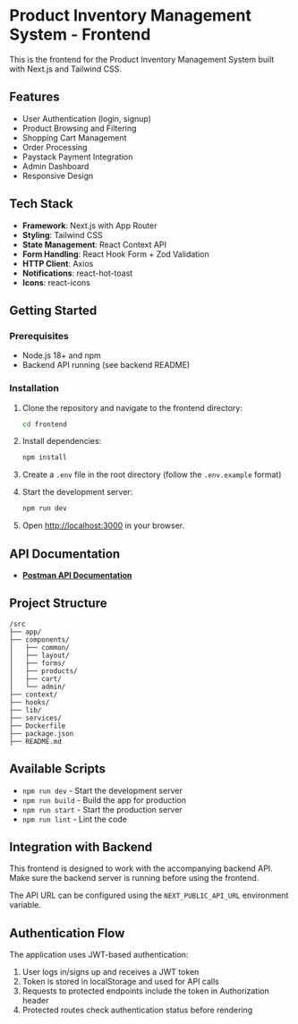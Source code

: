# Product Inventory Management System - Frontend

This is the frontend for the Product Inventory Management System built with Next.js and Tailwind CSS.

## Features

- User Authentication (login, signup)
- Product Browsing and Filtering
- Shopping Cart Management
- Order Processing
- Paystack Payment Integration
- Admin Dashboard
- Responsive Design

## Tech Stack

- **Framework**: Next.js with App Router
- **Styling**: Tailwind CSS
- **State Management**: React Context API
- **Form Handling**: React Hook Form + Zod Validation
- **HTTP Client**: Axios
- **Notifications**: react-hot-toast
- **Icons**: react-icons

## Getting Started

### Prerequisites

- Node.js 18+ and npm
- Backend API running (see backend README)

### Installation

1. Clone the repository and navigate to the frontend directory:

   ```bash
   cd frontend
   ```

2. Install dependencies:

   ```bash
   npm install
   ```

3. Create a `.env` file in the root directory (follow the `.env.example` format)

4. Start the development server:

   ```bash
   npm run dev
   ```

5. Open [http://localhost:3000](http://localhost:3000) in your browser.

## API Documentation

- [**Postman API Documentation**](https://documenter.getpostman.com/view/11191710/2sB2qUmjLt/)

## Project Structure

```
/src
├── app/
├── components/
│   ├── common/
│   ├── layout/
│   ├── forms/
│   ├── products/
│   ├── cart/
│   └── admin/
├── context/
├── hooks/
├── lib/
├── services/
├── Dockerfile
├── package.json
├── README.md
```

## Available Scripts

- `npm run dev` - Start the development server
- `npm run build` - Build the app for production
- `npm run start` - Start the production server
- `npm run lint` - Lint the code

## Integration with Backend

This frontend is designed to work with the accompanying backend API. Make sure the backend server is running before using the frontend.

The API URL can be configured using the `NEXT_PUBLIC_API_URL` environment variable.

## Authentication Flow

The application uses JWT-based authentication:

1. User logs in/signs up and receives a JWT token
2. Token is stored in localStorage and used for API calls
3. Requests to protected endpoints include the token in Authorization header
4. Protected routes check authentication status before rendering

